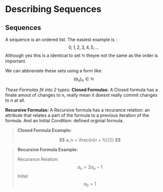 # Describing Sequences
## Sequences
A sequence is an ordered list. 
The easiest example is :
$$0, 1, 2, 3, 4, 5, ...$$
Although yes this is a identical to set $\mathbb{N}$ theyre not the same as the order is important.

We can abbreviate these sets using a form like:
$$(a_n )_n \in \mathbb{N} $$

*These Formulas fit into 2 types:*
**Closed Formulas:** A Closed formula has a finate amout of changes to n, really mean it doesnt really commit changes to n at all.

**Recursive Formulas:** A Recursive formula has a recurance relation: an attribute that relates a part of the formula to a previous iteration of the formula. And an Initial Condition: defined orginial formula.

>**Closed Formula Example:**
>
>$$ a_n = \frac{n(n + 1)}{2} $$
>

>**Recursive Formula Example:**
>
>Recurance Relation: 
>$$a_n = 2a_n-1$$
>Inital:
>$$a_0 = 1$$

